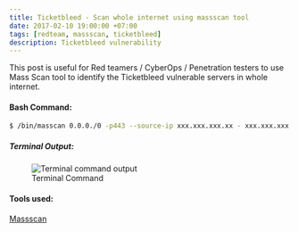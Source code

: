 ```yaml
---
title: Ticketbleed - Scan whole internet using massscan tool
date: 2017-02-10 19:00:00 +07:00
tags: [redteam, massscan, ticketbleed]
description: Ticketbleed vulnerability
---
```


This post is useful for Red teamers / CyberOps / Penetration testers to use Mass Scan tool to identify the Ticketbleed vulnerable servers in whole internet.

#### Bash Command:
```bash
$ /bin/masscan 0.0.0./0 -p443 --source-ip xxx.xxx.xxx.xx - xxx.xxx.xxx.xx --rate 250000 -oB ticketbleed --ticketbleed
```

##### Terminal Output:

<figure>
<img src="https://raw.githubusercontent.com/zer0trustsec/zer0trustsec.github.io/master/_posts/scan-whole-internet-ticketbleed/terminal.png" alt="Terminal command output">
<figcaption> Terminal Command </figcaption>
</figure>

#### Tools used:
[Massscan](https://github.com/robertdavidgraham/masscan)
